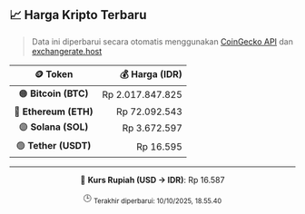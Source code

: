 

<!-- HARGA_KRIPTO -->
## 📈 Harga Kripto Terbaru

> Data ini diperbarui secara otomatis menggunakan [CoinGecko API](https://www.coingecko.com/) dan [exchangerate.host](https://exchangerate.host/)

<div align="center">

| 🪙 Token | 💰 Harga (IDR) |
|:------:|---------------:|
| 🟠 **Bitcoin (BTC)**   | Rp 2.017.847.825 |
| 🔵 **Ethereum (ETH)**  | Rp 72.092.543 |
| 🟣 **Solana (SOL)**    | Rp 3.672.597 |
| 🟢 **Tether (USDT)**   | Rp 16.595 |

---

💱 **Kurs Rupiah (USD → IDR)**: Rp 16.587

🕒 <sub>Terakhir diperbarui: 10/10/2025, 18.55.40</sub>

</div>
<!-- /HARGA_KRIPTO -->